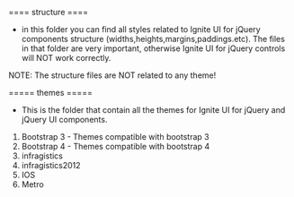 ==== structure ====
- in this folder you can find all styles related to Ignite UI for jQuery components structure (widths,heights,margins,paddings.etc).
The files in that folder are very important, otherwise Ignite UI for jQuery controls will NOT work correctly.

NOTE: The structure files are NOT related to any theme!

===== themes =====
- This is the folder that contain all the themes for Ignite UI for jQuery and jQuery UI components.

1. Bootstrap 3 - Themes compatible with bootstrap 3
2. Bootstrap 4 - Themes compatible with bootstrap 4
3. infragistics
3. infragistics2012
3. IOS
3. Metro



